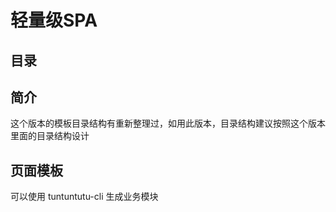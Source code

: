 # 轻量级SPA
## 目录

## 简介
这个版本的模板目录结构有重新整理过，如用此版本，目录结构建议按照这个版本里面的目录结构设计

## 页面模板

 可以使用 tuntuntutu-cli 生成业务模块